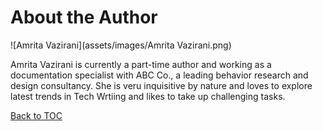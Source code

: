 # About the Author

![Amrita Vazirani](assets/images/Amrita Vazirani.png)
     

Amrita Vazirani is currently a part-time author and working as a documentation specialist with ABC Co., a leading behavior research and design consultancy. She is veru inquisitive by nature and loves to explore latest trends in Tech Wrtiing and likes to take up challenging tasks.

[Back to TOC](table_of_contents.md)
